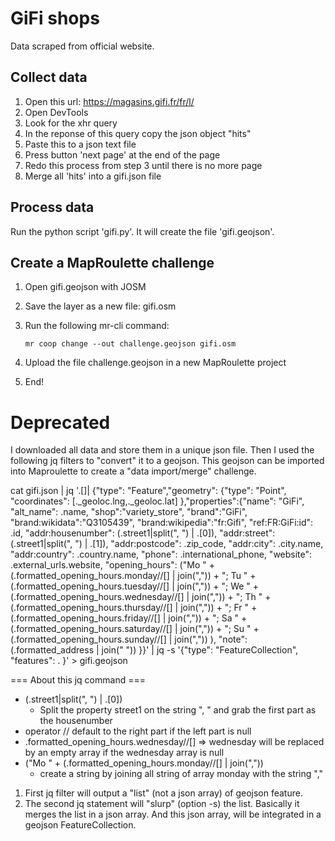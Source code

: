 # GiFi shops

Data scraped from official website.

## Collect data

1. Open this url: https://magasins.gifi.fr/fr/l/
2. Open DevTools
3. Look for the xhr query
4. In the reponse of this query copy the json object "hits"
5. Paste this to a json text file
6. Press button 'next page' at the end of the page
7. Redo this process from step 3 until there is no more page
8. Merge all 'hits' into a gifi.json file

## Process data

Run the python script 'gifi.py'. It will create the file 'gifi.geojson'.

## Create a MapRoulette challenge

1. Open gifi.geojson with JOSM
2. Save the layer as a new file: gifi.osm
3. Run the following mr-cli command:

    `mr coop change --out challenge.geojson gifi.osm`
4. Upload the file challenge.geojson in a new MapRoulette project
5. End!

# Deprecated

I downloaded all data and store them in a unique json file. Then I used the following jq filters to "convert" it to a geojson.
This geojson can be imported into Maproulette to create a "data import/merge" challenge.

cat gifi.json | jq '.[]| {"type": "Feature","geometry": {"type": "Point", "coordinates": [._geoloc.lng,._geoloc.lat] },"properties":{"name": "GiFi", "alt_name": .name, "shop":"variety_store", "brand":"GiFi", "brand:wikidata":"Q3105439", "brand:wikipedia":"fr:Gifi", "ref:FR:GiFi:id": .id, "addr:housenumber": (.street1|split(", ") | .[0]), "addr:street": (.street1|split(", ") | .[1]), "addr:postcode": .zip_code, "addr:city": .city.name, "addr:country": .country.name, "phone": .international_phone, "website": .external_urls.website, "opening_hours": ("Mo " + (.formatted_opening_hours.monday//[] | join(",")) + "; Tu " + (.formatted_opening_hours.tuesday//[] | join(",")) + "; We " + (.formatted_opening_hours.wednesday//[] | join(",")) + "; Th " + (.formatted_opening_hours.thursday//[] | join(",")) + "; Fr " + (.formatted_opening_hours.friday//[] | join(",")) + "; Sa " + (.formatted_opening_hours.saturday//[] | join(",")) + "; Su " + (.formatted_opening_hours.sunday//[] | join(",")) ), "note": (.formatted_address | join(" ")) }}' | jq -s '{"type": "FeatureCollection", "features": . }' > gifi.geojson

=== About this jq command ===

- (.street1|split(", ") | .[0])
  -  Split the property street1 on the string ", " and grab the first part as the housenumber
- operator // default to the right part if the left part is null
- .formatted_opening_hours.wednesday//[] => wednesday will be replaced by an empty array if the wednesday array is null
- ("Mo " + (.formatted_opening_hours.monday//[] | join(","))
  - create a string by joining all string of array monday with the string ","

1. First jq filter will output a "list" (not a json array) of geojson feature.
2. The second jq statement will "slurp" (option -s) the list. Basically it merges the list in a json array. And this json array, will be integrated in a geojson FeatureCollection.